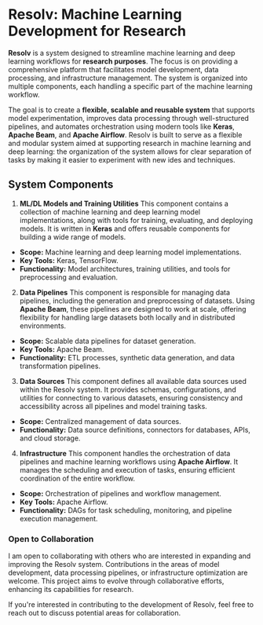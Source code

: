 # Resolv: Machine Learning Development for Research

**Resolv** is a system designed to streamline machine learning and deep learning workflows for **research purposes**. The focus is on providing a comprehensive platform that facilitates model development, data processing, and infrastructure management. The system is organized into multiple components, each handling a specific part of the machine learning workflow. 

The goal is to create a **flexible, scalable and reusable system** that supports model experimentation, improves data processing through well-structured pipelines, and automates orchestration using modern tools like **Keras**, **Apache Beam**, and **Apache Airflow**. Resolv is built to serve as a flexible and modular system aimed at supporting research in machine learning and deep learning: the organization of the system allows for clear separation of tasks by making it easier to experiment with new ides and techniques.

## System Components

1. **ML/DL Models and Training Utilities**
This component contains a collection of machine learning and deep learning model implementations, along with tools for training, evaluating, and deploying models. It is written in **Keras** and offers reusable components for building a wide range of models.

- **Scope:** Machine learning and deep learning model implementations.
- **Key Tools:** Keras, TensorFlow.
- **Functionality:** Model architectures, training utilities, and tools for preprocessing and evaluation.

2. **Data Pipelines**
This component is responsible for managing data pipelines, including the generation and preprocessing of datasets. Using **Apache Beam**, these pipelines are designed to work at scale, offering flexibility for handling large datasets both locally and in distributed environments.

- **Scope:** Scalable data pipelines for dataset generation.
- **Key Tools:** Apache Beam.
- **Functionality:** ETL processes, synthetic data generation, and data transformation pipelines.

3. **Data Sources**
This component defines all available data sources used within the Resolv system. It provides schemas, configurations, and utilities for connecting to various datasets, ensuring consistency and accessibility across all pipelines and model training tasks.

- **Scope:** Centralized management of data sources.
- **Functionality:** Data source definitions, connectors for databases, APIs, and cloud storage.

4. **Infrastructure**
This component handles the orchestration of data pipelines and machine learning workflows using **Apache Airflow**. It manages the scheduling and execution of tasks, ensuring efficient coordination of the entire workflow.

- **Scope:** Orchestration of pipelines and workflow management.
- **Key Tools:** Apache Airflow.
- **Functionality:** DAGs for task scheduling, monitoring, and pipeline execution management.

### **Open to Collaboration**
I am open to collaborating with others who are interested in expanding and improving the Resolv system. Contributions in the areas of model development, data processing pipelines, or infrastructure optimization are welcome. This project aims to evolve through collaborative efforts, enhancing its capabilities for research.

If you're interested in contributing to the development of Resolv, feel free to reach out to discuss potential areas for collaboration.

